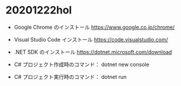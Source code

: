 # 20201222hol

- Google Chrome のインストール
https://www.google.co.jp/chrome/

- Visual Studio Code インストール
https://code.visualstudio.com/

- .NET SDK のインストール
https://dotnet.microsoft.com/download


- C# プロジェクト作成時のコマンド：
dotnet new console

- C# プロジェクト実行時のコマンド：
dotnet run
